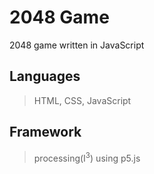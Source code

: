 # 2048 Game

2048 game written in JavaScript

## Languages

>HTML, CSS, JavaScript

## Framework

> processing(I<sup>3</sup>) using p5.js
